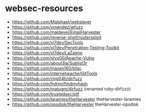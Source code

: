 # websec-resources

* https://github.com/Malphaet/webslayer
* https://github.com/xmendez/wfuzz
* https://github.com/maldevel/EmailHarvester
* https://github.com/reverse-shell/routersploit
* https://github.com/xl7dev/SecTools
* https://github.com/xl7dev/Penetration-Testing-Toolkit
* https://github.com/xl7dev/LaZagne
* https://github.com/styx00/Apache-Vulns
* https://github.com/aboul3la/Sublist3r
* https://github.com/mazen160/bfac
* https://github.com/internetwache/GitTools
* https://github.com/ring04h/dirfuzz
* https://github.com/frdmn/findmyhash
* https://github.com/matugm/dirfuzz (renamed ruby-dirfuzz)
* https://github.com/trustedsec/ptf
* https://github.com/laramies/theHarvester theHarvester-laramies
* https://github.com/opsdisk/theHarvester theHarvester-opsdisk
